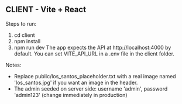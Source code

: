 CLIENT - Vite + React
---------------------
Steps to run:
1. cd client
2. npm install
3. npm run dev
The app expects the API at http://localhost:4000 by default. You can set VITE_API_URL in a .env file in the client folder.

Notes:
- Replace public/los_santos_placeholder.txt with a real image named 'los_santos.jpg' if you want an image in the header.
- The admin seeded on server side: username 'admin', password 'admin123' (change immediately in production)
